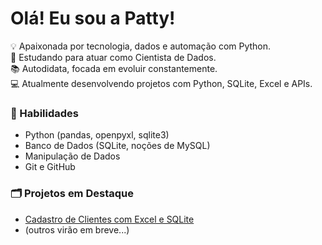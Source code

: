 # Olá! Eu sou a Patty!

💡 Apaixonada por tecnologia, dados e automação com Python.  
🎯 Estudando para atuar como Cientista de Dados.  
📚 Autodidata, focada em evoluir constantemente.  
💻 Atualmente desenvolvendo projetos com Python, SQLite, Excel e APIs.

### 🧰 Habilidades
- Python (pandas, openpyxl, sqlite3)
- Banco de Dados (SQLite, noções de MySQL)
- Manipulação de Dados
- Git e GitHub

### 🗂️ Projetos em Destaque
- [Cadastro de Clientes com Excel e SQLite](https://github.com/by-patty/cadastro-clientes)
- (outros virão em breve...)
